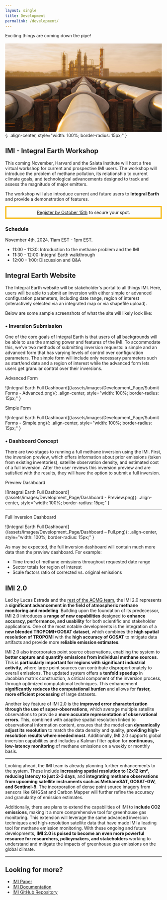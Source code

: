 ```yaml
---
layout: single
title: Development
permalink: /development/
---
```


Exciting things are coming down the pipe!
<br><br>
![Methane](/assets/images/Development_Page/methanepipe.jpeg){: .align-center, style="width: 100%; border-radius: 15px;" }

## IMI - Integral Earth Workshop

This coming November, Harvard and the Salata Institute will host a free virtual workshop for current and prospective IMI users. The workshop will introduce the problem of methane pollution, its relationship to current climate goals, and technological advancements designed to track and assess the magnitude of major emitters.

The workshop will also introduce current and future users to **Integral Earth** and provide a demonstration of features.

<div style = "border: solid #F7BA14 4px; padding: 8px; display: flex; justify-content: center; gap: 5px">
<a href = "https://forms.gle/tTtPsDYypsFZqtAw9" target = "#">Register by October 15th</a> to secure your spot.
</div>

### Schedule

November 4th, 2024. 11am EST - 1pm EST.

- 11:00 - 11:30: Introduction to the methane problem and the IMI
- 11:30 - 12:00: Integral Earth walkthrough
- 12:00 - 1:00: Discussion and Q&A

## Integral Earth Website

The Integral Earth website will be stakeholder's portal to all things IMI. Here, users will be able to submit an inversion with either simple or advanced configuration parameters, including date range, region of interest (interactively selected via an integrated map or via shapefile upload).

Below are some sample screenshots of what the site will likely look like:

### • Inversion Submission

One of the core goals of Integral Earth is that users of all backgrounds will be able to use the amazing power and features of the IMI. To accommodate this, we've two methods of submitting inversion requests: a simple and an advanced form that has varying levels of control over configuration parameters. The simple form will include only necessary parameters such as start/end date and a region of interest while the advanced form lets users get granular control over their inversions.

<p class = "photo-label">Advanced Form</p>
![Integral Earth Full Dashboard](/assets/images/Development_Page/Submit Forms - Advanced.png){: .align-center, style="width: 100%; border-radius: 15px;" }

<p class = "photo-label">Simple Form</p>
![Integral Earth Full Dashboard](/assets/images/Development_Page/Submit Forms - Simple.png){: .align-center, style="width: 100%; border-radius: 15px;" }

### • Dashboard Concept

There are two stages to running a full methane inversion using the IMI. First, the inversion preview, which offers information about prior emissions (taken from existing inventories), satellite observation density, and estimated cost of a full inversion. After the user reviews this inversion preview and are satisfied with the results, they will have the option to submit a full inversion.

<p class = "photo-label">Preview Dashboard</p>
![Integral Earth Full Dashboard](/assets/images/Development_Page/Dashboard - Preview.png){: .align-center, style="width: 100%; border-radius: 15px;" }

---

<p class = "photo-label">Full Inversion Dashboard</p>
![Integral Earth Full Dashboard](/assets/images/Development_Page/Dashboard – Full.png){: .align-center, style="width: 100%; border-radius: 15px;" }

As may be expected, the full inversion dashboard will contain much more data than the preview dashboard. For example:

- Time trend of methane emissions throughout requested date range
- Sector totals for region of interest
- Scale factors ratio of corrected vs. original emissions

<h2 id = "IMI2">IMI 2.0 </h2>

Led by Lucas Estrada and the [rest of the ACMG team](/team), the IMI 2.0 represents a **significant advancement in the field of atmospheric methane monitoring and modeling**. Building upon the foundation of its predecessor, IMI 2.0 introduces a **range of new capabilities** designed to **enhance accuracy, performance, and usability** for both scientific and stakeholder applications. One of the most notable developments is the integration of a **new blended TROPOMI+GOSAT dataset**, which combines the **high spatial resolution of TROPOMI** with the **high accuracy of GOSAT** to mitigate data artifacts and provide more **reliable emission estimates**.

IMI 2.0 also incorporates point source observations, enabling the system to **better capture and quantify emissions from individual methane sources**. This is **particularly important for regions with significant industrial activity**, where large point sources can contribute disproportionately to overall emissions. The updated system offers a **tenfold speedup** in Jacobian matrix construction, a critical component of the inversion process, through optimized computational techniques. This enhancement **significantly reduces the computational burden** and allows for **faster, more efficient processing** of large datasets.

Another key feature of IMI 2.0 is the **improved error characterization through the use of super-observations**, which average multiple satellite observations to provide a **more accurate representation of observational errors**. This, combined with adaptive spatial resolution linked to observational information content, ensures that the model can **dynamically adjust its resolution** to match the data density and quality, **providing high-resolution results where needed most**. Additionally, IMI 2.0 supports global inversion capabilities and includes a Kalman filter option for **continuous, low-latency monitoring** of methane emissions on a weekly or monthly basis.

---

Looking ahead, the IMI team is already planning further enhancements to the system. These include **increasing spatial resolution to 12x12 km²**, **reducing latency to just 2-3 days**, and **integrating methane observations from upcoming satellite instruments such as MethaneSAT, GOSAT-GW, and Sentinel-5**. The incorporation of dense point source imagery from sensors like GHGSat and Carbon Mapper will further refine the accuracy and granularity of emission estimates.

Additionally, there are plans to extend the capabilities of IMI to **include CO2 emissions**, making it a more comprehensive tool for greenhouse gas monitoring. This extension will leverage the same advanced inversion techniques and high-resolution satellite data that have made IMI a leading tool for methane emission monitoring. With these ongoing and future developments, **IMI 2.0 is poised to become an even more powerful resource for researchers, policymakers, and stakeholders** working to understand and mitigate the impacts of greenhouse gas emissions on the global climate.

---

## Looking for more?

- [IMI Paper](https://gmd.copernicus.org/articles/15/5787/2022/gmd-15-5787-2022-discussion.html)
- [IMI Documentation](https://imi.readthedocs.io/en/latest/)
- [IMI GitHub Repository](https://github.com/geoschem/integrated_methane_inversion)
